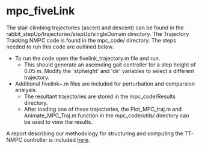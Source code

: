 # mpc_fiveLink

The stair climbing trajectories (ascent and descent) can be found in the rabbit_stepUp/trajectories/stepUp/singleDomain directory. The Trajectory Tracking NMPC code is found in the mpc_code/ directory. The steps needed to run this code are outlined below.
* To run the code open the fivelink_trajectory.m file and run. 
  * This should generate an ascending gait controller for a step height of 0.05 m. Modify the 'stpheight' and 'dir' variables to select a different trajectory. 
* Additional fivelink~.m files are included for perturbation and comparsion analysis. 
  * The resultant trajectories are stored in the mpc_code/Results directory. 
  * After loading one of these trajectories, the Plot_MPC_traj.m and Animate_MPC_Traj.m function in the mpc_code/utils/ directory can be used to view the results.

A report describing our methodology for structuring and computing the TT-NMPC controller is included [here](https://github.com/Emungai/mpc_fiveLink/blob/master/MPC_FiveLink_Report.pdf). 

